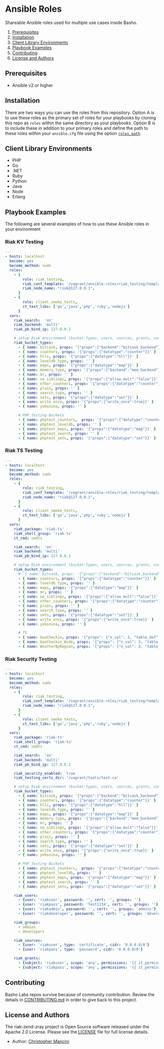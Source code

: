 # Ansible Roles

Shareable Ansible roles used for multiple use cases inside Basho.

1. [Prerequisites](#prerequisites)
1. [Installation](#installation)
1. [Client Library Environments](#client-library-environments)
1. [Playbook Examples](#playbook-examples)
1. [Contributing](#contributing)
1. [License and Authors](#license-and-authors)

## Prerequisites

  - Ansible v2 or higher

## Installation

There are two ways you can use the roles from this repository. Option A is to use these roles as the primary set of roles for your playbooks by cloning this repo as `roles` within the same directory as your playbooks. Option B is to include these in addition to your primary roles and define the path to these roles within your `ansible.cfg` file using the option [`roles_path`](http://docs.ansible.com/ansible/intro_configuration.html#roles-path).

## Client Library Environments

* PHP
* Go
* .NET
* Ruby
* Python
* Java
* Node
* Erlang

## Playbook Examples

The following are several examples of how to use these Ansible roles in your environment

### Riak KV Testing

```yml
---
- hosts: localhost
  become: yes
  become_method: sudo
  roles:
    - {
        role: riak_testing,
        riak_conf_template: '/vagrant/ansible-roles/riak_testing/templates/riak.conf.j2',
        riak_node_name: "riak@127.0.0.1",
      }
    - {
        role: client_smoke_tests,
        ct_test_libs: ['go','java','php','ruby','nodejs']
      }
  vars:
    riak_search:  'on'
    riak_backend: 'multi'
    riak_pb_bind_ip: 127.0.0.1

    # setup Riak environment (bucket-types, users, sources, grants, conf)
    riak_bucket_types:
      - { name: bitcask, props: '{"props":{"backend":"bitcask_backend"}}' }
      - { name: counters, props: '{"props":{"datatype":"counter"}}' }
      - { name: hlls, props: '{"props":{"datatype":"hll"}}' }
      - { name: leveldb_type, props: '' }
      - { name: maps, props: '{"props":{"datatype":"map"}}' }
      - { name: memory_type, props: '{"props":{"backend":"mem_backend"}}' }
      - { name: mr, props: '' }
      - { name: no_siblings, props: '{"props":{"allow_mult":"false"}}' }
      - { name: other_counters, props: '{"props":{"datatype":"counter"}}' }
      - { name: plain, props: '' }
      - { name: search_type, props: '' }
      - { name: sets, props: '{"props":{"datatype":"set"}}' }
      - { name: write_once, props: '{"props":{"write_once":true}}' }
      - { name: yokozuna, props: '' }

      # PHP Testing Buckets
      - { name: phptest_counters,  props: '{"props":{"datatype":"counter"}}' }
      - { name: phptest_leveldb, props: '' }
      - { name: phptest_maps, props: '{"props":{"datatype":"map"}}' }
      - { name: phptest_search, props: '' }
      - { name: phptest_sets, props: '{"props":{"datatype":"set"}}' }
```

### Riak TS Testing

```yml
---
- hosts: localhost
  become: yes
  become_method: sudo
  roles:
    - {
        role: riak_testing,
        riak_conf_template: '/vagrant/ansible-roles/riak_testing/templates/riak.conf.j2',
        riak_node_name: "riak@127.0.0.1",
      }
    - {
        role: client_smoke_tests,
        ct_test_libs: ['go','java','php','ruby','nodejs']
      }
  vars:
    riak_package: 'riak-ts'
    riak_shell_group: 'riak-ts'
    ct_cmd: cmdts

    riak_search:  'on'
    riak_backend: 'multi'
    riak_pb_bind_ip: 127.0.0.1

    # setup Riak environment (bucket-types, users, sources, grants, conf)
    riak_bucket_types:
      #- { name: bitcask, props: '{"props":{"backend":"bitcask_backend"}}' }
      - { name: counters, props: '{"props":{"datatype":"counter"}}' }
      - { name: leveldb_type, props: '' }
      - { name: maps, props: '{"props":{"datatype":"map"}}' }
      - { name: mr, props: '' }
      - { name: no_siblings, props: '{"props":{"allow_mult":"false"}}' }
      - { name: other_counters, props: '{"props":{"datatype":"counter"}}' }
      - { name: plain, props: '' }
      - { name: search_type, props: '' }
      - { name: sets, props: '{"props":{"datatype":"set"}}' }
      - { name: write_once, props: '{"props":{"write_once":true}}' }
      - { name: yokozuna, props: '' }

      # TS
      - { name: GeoCheckin, props: '{"props": {"n_val": 3, "table_def": "CREATE TABLE GeoCheckin (geohash varchar not null, user varchar not null, time timestamp not null, weather varchar not null, temperature double, PRIMARY KEY((geohash, user, quantum(time, 15, m)), geohash, user, time))"}}' }
      - { name: GeoCheckin_Wide, props: '{"props": {"n_val": 3, "table_def": "CREATE TABLE GeoCheckin_Wide (geohash varchar not null, user varchar not null, time timestamp not null, weather varchar not null, temperature double, uv_index sint64, observed boolean not null, PRIMARY KEY((geohash, user, quantum(time, 15, m)), geohash, user, time))"}}' }
      - { name: WeatherByRegion, props: '{"props": {"n_val": 3, "table_def": "CREATE TABLE WeatherByRegion (region varchar not null, state varchar not null, time timestamp not null, weather varchar not null, temperature double, uv_index sint64, observed boolean not null, PRIMARY KEY((region, state, quantum(time, 15, m)), region, state, time))"}}' }
```

### Riak Security Testing

```yml
---
- hosts: localhost
  become: yes
  become_method: sudo
  roles:
    - {
        role: riak_testing,
        riak_conf_template: '/vagrant/ansible-roles/riak_testing/templates/riak.conf.j2',
        riak_node_name: "riak@127.0.0.1",
      }
    - {
        role: client_smoke_tests,
        ct_test_libs: ['go','java','php','ruby','nodejs']
      }
  vars:
    riak_package: 'riak-ts'
    riak_shell_group: 'riak-ts'
    ct_cmd: cmdts

    riak_search:  'on'
    riak_backend: 'multi'
    riak_pb_bind_ip: 127.0.0.1

    riak_security_enabled:  true
    riak_testing_certs_dir: '/vagrant/tools/test-ca'

    # setup Riak environment (bucket-types, users, sources, grants, conf)
    riak_bucket_types:
      - { name: bitcask, props: '{"props":{"backend":"bitcask_backend"}}' }
      - { name: counters, props: '{"props":{"datatype":"counter"}}' }
      - { name: hlls, props: '{"props":{"datatype":"hll"}}' }
      - { name: leveldb_type, props: '' }
      - { name: maps, props: '{"props":{"datatype":"map"}}' }
      - { name: memory_type, props: '{"props":{"backend":"mem_backend"}}' }
      - { name: mr, props: '' }
      - { name: no_siblings, props: '{"props":{"allow_mult":"false"}}' }
      - { name: other_counters, props: '{"props":{"datatype":"counter"}}' }
      - { name: plain, props: '' }
      - { name: search_type, props: '' }
      - { name: sets, props: '{"props":{"datatype":"set"}}' }
      - { name: write_once, props: '{"props":{"write_once":true}}' }
      - { name: yokozuna, props: '' }

      # PHP Testing Buckets
      - { name: phptest_counters,  props: '{"props":{"datatype":"counter"}}' }
      - { name: phptest_leveldb, props: '' }
      - { name: phptest_maps, props: '{"props":{"datatype":"map"}}' }
      - { name: phptest_search, props: '' }
      - { name: phptest_sets, props: '{"props":{"datatype":"set"}}' }

    riak_users:
      - {user: 'riakuser', password: '', cert: '', groups: ''}
      - {user: 'riakpass', password: 'Test1234', cert: '', groups: ''}
      - {user: 'riakadmin', password: '', cert: '', groups: 'admins'}
      - {user: 'riakdeveloper', password: '', cert: '', groups: 'developers'}

    riak_groups:
      - admins
      - developers

    riak_sources:
      - {user: 'riakuser', type: 'certificate', cidr: '0.0.0.0/0'}
      - {user: 'riakpass', type: 'password', cidr: '0.0.0.0/0'}

    riak_grants:
      - {subject: 'riakuser', scope: 'any', permissions: '{{ it_permissions|join(",")}}'}
      - {subject: 'riakpass', scope: 'any', permissions: '{{ it_permissions|join(",")}}'}
```

## Contributing

Basho Labs repos survive because of community contribution. Review the details in [CONTRIBUTING.md](CONTRIBUTING.md) in order to give back to this project.

## License and Authors

The riak-zend-zray project is Open Source software released under the Apache 2.0 License. Please see the [LICENSE](LICENSE) file for full license details.

* Author: [Christopher Mancini](https://github.com/christophermancini)
